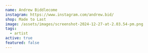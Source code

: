 ```yaml
---
name: Andrew Biddlecome
instagram: https://www.instagram.com/andrew.bid/
shop: Made to Last
image: /assets/images/screenshot-2024-12-27-at-2.03.54-pm.png
tags:
  - artist
active: true
featured: false
---
```

